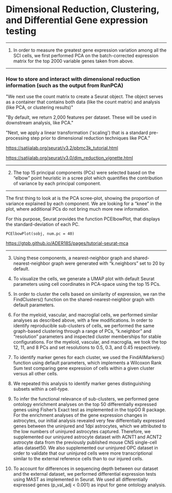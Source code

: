 

# Dimensional Reduction, Clustering, and Differential Gene expression testing

---

1) In order to measure the greatest gene expression variation among all the SCI cells, we first performed PCA on the batch-corrected expression matrix for the top 2000 variable genes taken from above.

---



<h3>  How to store and interact with dimensional reduction information (such as the output from RunPCA)  </h3>

"We next use the count matrix to create a Seurat object. The object serves as a container that contains both data (like the count matrix) and analysis (like PCA, or clustering results)"

"By default, we return 2,000 features per dataset. These will be used in downstream analysis, like PCA."

"Next, we apply a linear transformation ('scaling') that is a standard pre-processing step prior to dimensional reduction techniques like PCA."

https://satijalab.org/seurat/v3.2/pbmc3k_tutorial.html

https://satijalab.org/seurat/v3.0/dim_reduction_vignette.html



---


2) The top 15 principal components (PCs) were selected based on the “elbow” point heuristic in a scree plot which quantifies the contribution of variance by each principal component.


---

The first thing to look at is the PCA scree-plot, showing the proportion of variance explained by each component. We are looking for a “knee” in the plot, where additional PCs do not bring much more new information.

For this purpose, Seurat provides the function PCElbowPlot, that displays the standard-deviation of each PC.

`PCElbowPlot(sobj, num.pc = 40)`


https://gtpb.github.io/ADER18S/pages/tutorial-seurat-mca

--- 

3) Using these components, a nearest-neighbor graph and shared-nearest-neighbor graph were generated with “k.neighbors” set to 20 by default.

4) To visualize the cells, we generate a UMAP plot with default Seurat parameters using cell coordinates in PCA-space using the top 15 PCs.

5) In order to cluster the cells based on similarity of expression, we ran the FindClusters() function on the shared-nearest-neighbor graph with default parameters.

6) For the myeloid, vascular, and macroglial cells, we performed similar analyses as described above, with a few modifications. In order to identify reproducible sub-clusters of cells, we performed the same graph-based clustering through a range of PCs, “k.neighbor” and “resolution” parameters and inspected cluster memberships for stable configurations. For the myeloid, vascular, and macroglia, we took the top 12, 11, and 8 PCs and set resolutions to 0.5, 0.3, and 0.45 respectively.

7) To identify marker genes for each cluster, we used the FindAllMarkers() function using default parameters, which implements a Wilcoxon Rank Sum test comparing gene expression of cells within a given cluster versus all other cells.

8) We repeated this analysis to identify marker genes distinguishing subsets within a cell-type.

9) To infer the functional relevance of sub-clusters, we performed gene ontology enrichment analyses on the top 50 differentially expressed genes using Fisher’s Exact test as implemented in the topGO R package. For the enrichment analyses of the gene expression changes in astrocytes, our initial analysis revealed very few differentially expressed genes between the uninjured and 1dpi astrocytes, which we attributed to the low numbers of uninjured astrocytes captured. Therefore, we supplemented our uninjured astrocyte dataset with ACNT1 and ACNT2 astrocyte data from the previously published mouse CNS single-cell atlas dataset50. We also supplemented our uninjured OPC dataset in order to validate that our uninjured cells were more transcriptional similar to the external reference cells than to our injured cells.

10) To account for differences in sequencing depth between our dataset and the external dataset, we performed differential expression tests using MAST as implemented in Seurat. We used all differentially expressed genes (p_val_adj < 0.001) as input for gene ontology analysis.
